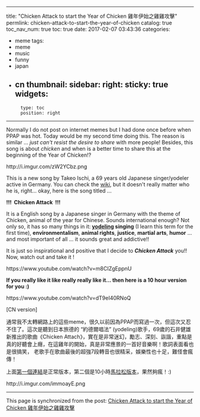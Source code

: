 
---
title: "Chicken Attack to start the Year of Chicken  雞年伊始之雞雞攻擊"
permlink: chicken-attack-to-start-the-year-of-chicken
catalog: true
toc_nav_num: true
toc: true
date: 2017-02-07 03:43:36
categories:
- meme
tags:
- meme
- music
- funny
- japan
- cn
thumbnail: 
sidebar:
    right:
        sticky: true
widgets:
    -
        type: toc
        position: right
---


<html>
<p>Normally I do not post on internet memes but I had done once before when PPAP was hot. Today would be my second time doing this. The reason is similar ... <em>just can't resist the desire to share</em> with more people! Besides, this song is about <em>chicken </em>and when is a better time to share this at the beginning of the Year of Chicken!?</p>
<p>http://i.imgur.com/zW2YCbz.png</p>
<p>This is a new song by&nbsp;Takeo Ischi, a 69 years old Japanese singer/yodeler active in Germany. You can check the <a href="https://en.wikipedia.org/wiki/Takeo_Ishii">wiki</a>, but it doesn't really matter who he is, right... okay, here is the song titled ...&nbsp;</p>
<p><strong>!!! &nbsp;Chicken Attack &nbsp;!!!</strong></p>
<p>It is a English song by a Japanese singer in Germany with the theme of Chicken, animal of the year for Chinese. Sounds international enough? Not only so, it has so many things in it:<strong> </strong><a href="https://en.wikipedia.org/wiki/Yodeling"><strong>yodeling</strong></a><strong> singing</strong> (I learn this term for the first time), <strong>environmentalism</strong>, <strong>animal rights</strong>, <strong>justice</strong>, <strong>martial arts</strong>, <strong>humor</strong> ... and most important of all ... it sounds great and addictive!!&nbsp;</p>
<p>It is just so inspirational and positive that I decide to <em><strong>Chicken Attack</strong></em> you!! Now, watch out and take it !</p>
<p>https://www.youtube.com/watch?v=m8CIZgEppnU</p>
<p><strong>If you really like it like really really like it... then here is a 10 hour version for you :)</strong></p>
<p>https://www.youtube.com/watch?v=dT9eI40RNoQ</p>
<p>[CN version]</p>
<p>通常我不太轉網路上的這些meme，很久以前因為PPAP而寫過一次，但這次又忍不住了。這次是聽到日本旅德的 “約德爾唱法” (yodeling)歌手，69歲的石井健雄新推出的歌曲《Chicken Attach》，實在是非常迷幻，勵志、深刻、詼諧，重點是真的好聽會上癮，在這雞年的開始，真是非常應景的一首好音樂啊！歌詞表面看也是很搞笑， 老歌手在歌曲最後的超強7段轉音也很精采，娛樂性也十足，難怪會瘋傳！</p>
<p>上面<a href="https://www.youtube.com/watch?v=m8CIZgEppnU">第一個連結</a>是正常版本，第二個是10小時<a href="https://www.youtube.com/watch?v=dT9eI40RNoQ">馬拉松版本</a>，果然夠瘋！:)</p>
<p>http://i.imgur.com/immoayE.png</p>
</html>

- - -

This page is synchronized from the post: [Chicken Attack to start the Year of Chicken  雞年伊始之雞雞攻擊](https://steemit.com/@deanliu/chicken-attack-to-start-the-year-of-chicken)
